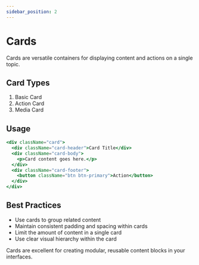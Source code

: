```yaml
---
sidebar_position: 2
---
```


# Cards

Cards are versatile containers for displaying content and actions on a single topic.

## Card Types

1. Basic Card
2. Action Card
3. Media Card

## Usage

```jsx
<div className="card">
  <div className="card-header">Card Title</div>
  <div className="card-body">
    <p>Card content goes here.</p>
  </div>
  <div className="card-footer">
    <button className="btn btn-primary">Action</button>
  </div>
</div>
```

## Best Practices

- Use cards to group related content
- Maintain consistent padding and spacing within cards
- Limit the amount of content in a single card
- Use clear visual hierarchy within the card

Cards are excellent for creating modular, reusable content blocks in your interfaces.